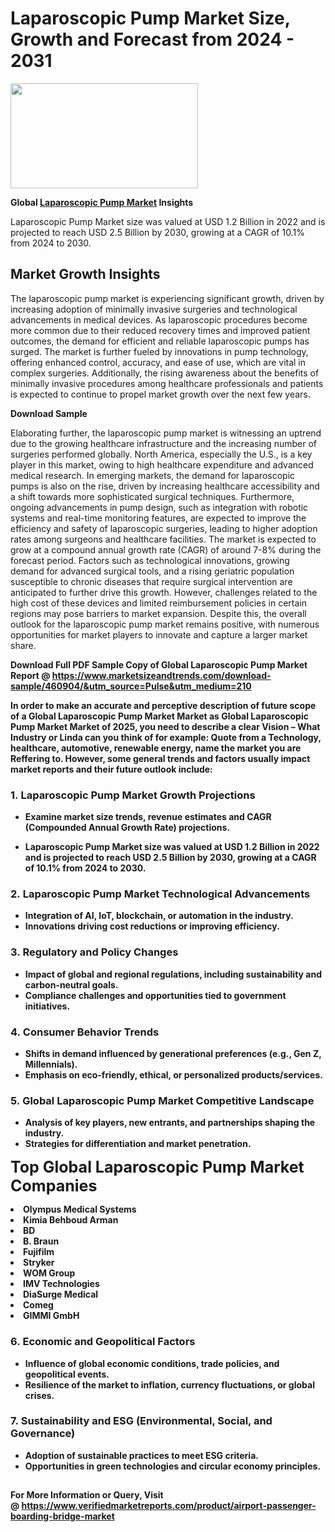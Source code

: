 <H1>Laparoscopic Pump Market Size, Growth and Forecast from 2024 - 2031</H1><img class="aligncenter size-medium wp-image-584254" src="https://thirdeyenews.in/wp-content/uploads/2024/09/Global-Market-Research-300x168.jpeg" alt="" width="300" height="168" /><p><strong>Global&nbsp;<a href="https://www.marketsizeandtrends.com/download-sample/460904/&amp;utm_source=Pulse&amp;utm_medium=210">Laparoscopic Pump Market</a> Insights</strong></p><p>Laparoscopic Pump Market size was valued at USD 1.2 Billion in 2022 and is projected to reach USD 2.5 Billion by 2030, growing at a CAGR of 10.1% from 2024 to 2030.</p><p><h2>Market Growth Insights</h2> <p>The laparoscopic pump market is experiencing significant growth, driven by increasing adoption of minimally invasive surgeries and technological advancements in medical devices. As laparoscopic procedures become more common due to their reduced recovery times and improved patient outcomes, the demand for efficient and reliable laparoscopic pumps has surged. The market is further fueled by innovations in pump technology, offering enhanced control, accuracy, and ease of use, which are vital in complex surgeries. Additionally, the rising awareness about the benefits of minimally invasive procedures among healthcare professionals and patients is expected to continue to propel market growth over the next few years.</p> <p><strong>Download Sample</strong></p> <p>Elaborating further, the laparoscopic pump market is witnessing an uptrend due to the growing healthcare infrastructure and the increasing number of surgeries performed globally. North America, especially the U.S., is a key player in this market, owing to high healthcare expenditure and advanced medical research. In emerging markets, the demand for laparoscopic pumps is also on the rise, driven by increasing healthcare accessibility and a shift towards more sophisticated surgical techniques. Furthermore, ongoing advancements in pump design, such as integration with robotic systems and real-time monitoring features, are expected to improve the efficiency and safety of laparoscopic surgeries, leading to higher adoption rates among surgeons and healthcare facilities. The market is expected to grow at a compound annual growth rate (CAGR) of around 7-8% during the forecast period. Factors such as technological innovations, growing demand for advanced surgical tools, and a rising geriatric population susceptible to chronic diseases that require surgical intervention are anticipated to further drive this growth. However, challenges related to the high cost of these devices and limited reimbursement policies in certain regions may pose barriers to market expansion. Despite this, the overall outlook for the laparoscopic pump market remains positive, with numerous opportunities for market players to innovate and capture a larger market share.</p> <p><strong></p><p><span class=""><strong>Download Full PDF Sample Copy of Global Laparoscopic Pump Market Report</strong> @ <a href="https://www.marketsizeandtrends.com/download-sample/460904/&amp;utm_source=Pulse&amp;utm_medium=210" target="_blank">https://www.marketsizeandtrends.com/download-sample/460904/&amp;utm_source=Pulse&amp;utm_medium=210</a></span></p><p>In order to make an accurate and perceptive description of future scope of a Global&nbsp;Laparoscopic Pump Market Market as Global&nbsp;Laparoscopic Pump Market Market of 2025, you need to describe a clear Vision &ndash; What Industry or Linda can you think of for example: Quote from a Technology, healthcare, automotive, renewable energy, name the market you are Reffering to. However, some general trends and factors usually impact market reports and their future outlook include:</p><h3>1.&nbsp;<strong>Laparoscopic Pump Market Growth Projections</strong></h3><ul><li>Examine market size trends, revenue estimates and CAGR (Compounded Annual Growth Rate) projections.</li><li><p>Laparoscopic Pump Market size was valued at USD 1.2 Billion in 2022 and is projected to reach USD 2.5 Billion by 2030, growing at a CAGR of 10.1% from 2024 to 2030.</p></li></ul><h3>2.&nbsp;<strong>Laparoscopic Pump Market Technological Advancements</strong></h3><ul><li>Integration of AI, IoT, blockchain, or automation in the industry.</li><li>Innovations driving cost reductions or improving efficiency.</li></ul><h3>3.&nbsp;<strong>Regulatory and Policy Changes</strong></h3><ul><li>Impact of global and regional regulations, including sustainability and carbon-neutral goals.</li><li>Compliance challenges and opportunities tied to government initiatives.</li></ul><h3>4.&nbsp;<strong>Consumer Behavior Trends</strong></h3><ul><li>Shifts in demand influenced by generational preferences (e.g., Gen Z, Millennials).</li><li>Emphasis on eco-friendly, ethical, or personalized products/services.</li></ul><h3>5.&nbsp;<strong>Global Laparoscopic Pump Market Competitive Landscape</strong></h3><ul><li>Analysis of key players, new entrants, and partnerships shaping the industry.</li><li>Strategies for differentiation and market penetration.</li></ul><p data-pm-slice="1 1 []"><span style="color: inherit; font-family: inherit; font-size: 25px;">Top Global Laparoscopic Pump Market Companies</span></p><div class="" data-test-id=""><p><li>Olympus Medical Systems</li><li> Kimia Behboud Arman</li><li> BD</li><li> B. Braun</li><li> Fujifilm</li><li> Stryker</li><li> WOM Group</li><li> IMV Technologies</li><li> DiaSurge Medical</li><li> Comeg</li><li> GIMMI GmbH</li></p></div><h3>6.&nbsp;<strong>Economic and Geopolitical Factors</strong></h3><ul><li>Influence of global economic conditions, trade policies, and geopolitical events.</li><li>Resilience of the market to inflation, currency fluctuations, or global crises.</li></ul><h3>7.&nbsp;<strong>Sustainability and ESG (Environmental, Social, and Governance)</strong></h3><ul><li>Adoption of sustainable practices to meet ESG criteria.</li><li>Opportunities in green technologies and circular economy principles.</li></ul><h2><strong style="font-size: 14px;">For More Information or Query, Visit @&nbsp;</strong><a style="background-color: #ffffff; font-size: 14px;" href="https://www.marketsizeandtrends.com/report/laparoscopic-pump-market/" target="_blank">https://www.verifiedmarketreports.com/product/airport-passenger-boarding-bridge-market</a></h2>
